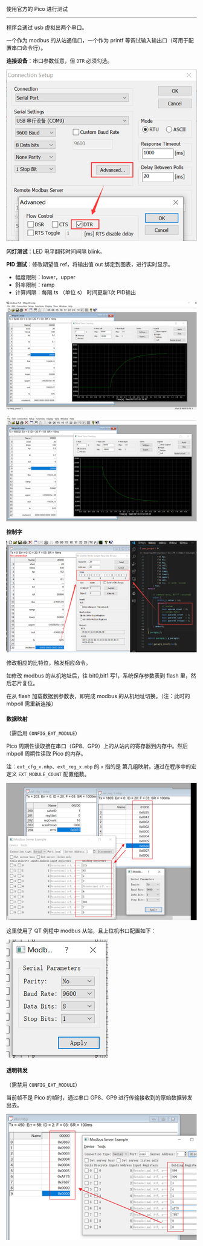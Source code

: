 使用官方的 Pico 进行测试

---

程序会通过 usb 虚拟出两个串口。

一个作为 modbus 的从站通信口，一个作为 printf 等调试输入输出口（可用于配置串口命令行）。

**连接设备**：串口参数任意，但 `DTR` 必须勾选。

![1](.assest/README/1.png)

**闪灯测试**：LED 电平翻转时间间隔 blink。

**PID 测试**：修改期望值 ref，将输出值 out 绑定到图表，进行实时显示。

- 幅度限制：lower，upper
- 斜率限制：ramp
- 计算间隔：每隔 ts （单位 s） 时间更新1次 PID输出

![preview1](.assest/README/preview1.png)

![preview2](.assest/README/preview2.png)

**控制字**

![2](.assest/README/2.png)

修改相应的比特位，触发相应命令。

如修改 modbus 的从机地址后，往 bit0,bit1 写1，系统保存参数表到 flash 里，然后芯片复位。

在从 flash 加载数据到参数表，即完成 modbus 的从机地址切换。（注：此时的 mbpoll 需重新连接）

#### 数据映射

（需启用 `CONFIG_EXT_MODULE`）

Pico 周期性读取接在串口（GP8、GP9）上的从站内的寄存器到内存中。然后 mbpoll 周期性读取 Pico 的内存。

注：`ext_cfg_x.mbp`、`ext_reg_x.mbp` 的 `x` 指的是 第几组映射。通过在程序中的宏定义 `EXT_MODULE_COUNT` 配置组数。

![4](.assest/README/4.png)

这里使用了 QT 例程中 modbus 从站，且上位机串口配置如下：

![3](.assest/README/3.png)

#### 透明转发

（需禁用 `CONFIG_EXT_MODULE`）

当前帧不是 Pico 的帧时，通过串口 GP8、GP9 进行传输接收到的原始数据转发出去。

![transparent_forwarding](.assest/README/transparent_forwarding.png)

